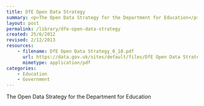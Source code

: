 ```yaml
---
title: DfE Open Data Strategy
summary: <p>The Open Data Strategy for the Department for Education</p>
layout: post
permalink: /library/dfe-open-data-strategy
created: 25/6/2012
revised: 2/12/2013
resources:
    - filename: DfE Open Data Strategy_0_10.pdf
      url: https://data.gov.uk/sites/default/files/DfE Open Data Strategy_0_10.pdf
      mimetype: application/pdf
categories:
    - Education
    - Government
---
```


<p>The Open Data Strategy for the Department for Education</p>
